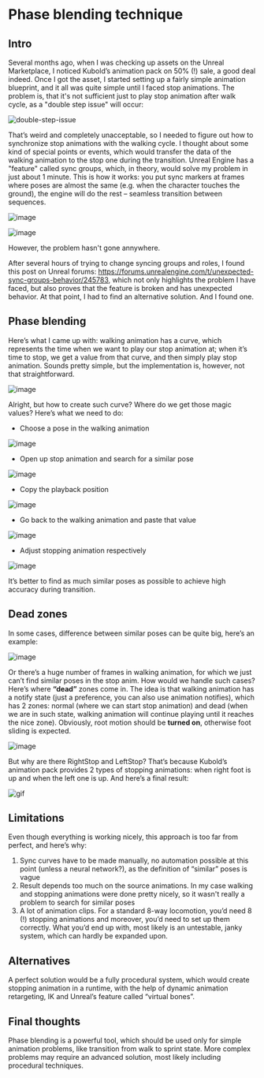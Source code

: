 # Phase blending technique
## Intro
Several months ago, when I was checking up assets on the Unreal Marketplace, I noticed Kubold’s animation pack on 50% (!) sale, a good deal indeed. Once I got the asset, I started setting up a fairly simple animation blueprint, and it all was quite simple until I faced stop animations. The problem is, that it's not sufficient just to play stop animation after walk cycle, as a "double step issue" will occur:

![double-step-issue](https://github.com/guip97/files/blob/acc2056a9eb3e13e6e0401e2e4456aff817a3d3a/phase-blending/before.gif)

That’s weird and completely unacceptable, so I needed to figure out how to synchronize stop animations with the walking cycle. I thought about some kind of special points or events, which would transfer the data of the walking animation to the stop one during the transition. Unreal Engine has a "feature" called sync groups, which, in theory, would solve my problem in just about 1 minute. This is how it works: you put sync markers at frames where poses are almost the same (e.g. when the character touches the ground), the engine will do the rest – seamless transition between sequences. 

![image](https://github.com/guip97/files/blob/0a1a9759fe8b03157554fdfbc95a57a8e60aeda5/phase-blending/9.png)

![image](https://github.com/guip97/files/blob/0a1a9759fe8b03157554fdfbc95a57a8e60aeda5/phase-blending/10.png)

However, the problem hasn't gone annywhere.

After several hours of trying to change syncing groups and roles, I found this post on Unreal forums: https://forums.unrealengine.com/t/unexpected-sync-groups-behavior/245783, which not only highlights the problem I have faced, but also proves that the feature is broken and has unexpected behavior.
At that point, I had to find an alternative solution. And I found one.

## Phase blending

Here’s what I came up with: walking animation has a curve, which represents the time when we want to play our stop animation at; when it’s time to stop, we get a value from that curve, and then simply play stop animation. Sounds pretty simple, but the implementation is, however, not that straightforward. 

![image](https://github.com/guip97/files/blob/0a1a9759fe8b03157554fdfbc95a57a8e60aeda5/phase-blending/1.png)

Alright, but how to create such curve? Where do we get those magic values? Here’s what we need to do: 

- Choose a pose in the walking animation

![image](https://github.com/guip97/files/blob/0a1a9759fe8b03157554fdfbc95a57a8e60aeda5/phase-blending/2.png)

- Open up stop animation and search for a similar pose

![image](https://github.com/guip97/files/blob/0a1a9759fe8b03157554fdfbc95a57a8e60aeda5/phase-blending/3.png)

- Copy the playback position

![image](https://github.com/guip97/files/blob/0a1a9759fe8b03157554fdfbc95a57a8e60aeda5/phase-blending/4.png)

- Go back to the walking animation and paste that value

![image](https://github.com/guip97/files/blob/0a1a9759fe8b03157554fdfbc95a57a8e60aeda5/phase-blending/5.png)

- Adjust stopping animation respectively

![image](https://github.com/guip97/files/blob/0a1a9759fe8b03157554fdfbc95a57a8e60aeda5/phase-blending/6.png)

It’s better to find as much similar poses as possible to achieve high accuracy during transition. 

## Dead zones

In some cases, difference between similar poses can be quite big, here’s an example:

![image](https://github.com/guip97/files/blob/0a1a9759fe8b03157554fdfbc95a57a8e60aeda5/phase-blending/7.png)

Or there’s a huge number of frames in walking animation, for which we just can’t find similar poses in the stop anim. How would we handle such cases? Here’s where **“dead”** zones come in. The idea is that walking animation has a notify state (just a preference, you can also use animation notifies), which has 2 zones: normal (where we can start stop animation) and dead (when we are in such state, walking animation will continue playing until it reaches the nice zone). Obviously, root motion should be **turned on**, otherwise foot sliding is expected.

![image](https://github.com/guip97/files/blob/0a1a9759fe8b03157554fdfbc95a57a8e60aeda5/phase-blending/8.png)

But why are there RightStop and LeftStop? That’s because Kubold’s animation pack provides 2 types of stopping animations: when right foot is up and when the left one is up. 
And here’s a final result:

![gif](https://github.com/guip97/files/blob/0a1a9759fe8b03157554fdfbc95a57a8e60aeda5/phase-blending/after.gif)

## Limitations

Even though everything is working nicely, this approach is too far from perfect, and here’s why:

1) Sync curves have to be made manually, no automation possible at this point (unless a neural network?), as the definition of “similar” poses is vague
2) Result depends too much on the source animations. In my case walking and stopping animations were done pretty nicely, so it wasn't really a problem to search for similar poses
3) A lot of animation clips. For a standard 8-way locomotion, you’d need 8 (!) stopping animations and moreover, you’d need to set up them correctly. What you’d end up with, most likely is an untestable, janky system, which can hardly be expanded upon.

## Alternatives

A perfect solution would be a fully procedural system, which would create stopping animation in a runtime, with the help of dynamic animation retargeting, IK and Unreal’s feature called “virtual bones”.

## Final thoughts

Phase blending is a powerful tool, which should be used only for simple animation problems, like transition from walk to sprint state. More complex problems may require an advanced solution, most likely including procedural techniques.
